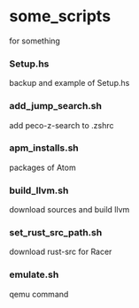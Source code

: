 # some_scripts
for something

### Setup.hs
backup and example of Setup.hs

### add_jump_search.sh
add peco-z-search to .zshrc

### apm_installs.sh
packages of Atom

### build_llvm.sh
download sources and build llvm

### set_rust_src_path.sh
download rust-src for Racer

### emulate.sh
qemu command

